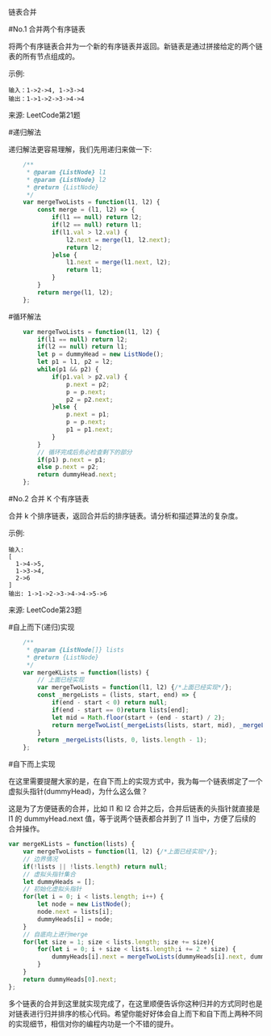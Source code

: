 链表合并

#No.1 合并两个有序链表

将两个有序链表合并为一个新的有序链表并返回。新链表是通过拼接给定的两个链表的所有节点组成的。

示例:

    输入：1->2->4, 1->3->4
    输出：1->1->2->3->4->4

来源: LeetCode第21题

#递归解法

递归解法更容易理解，我们先用递归来做一下:

~~~js
    /**
     * @param {ListNode} l1
     * @param {ListNode} l2
     * @return {ListNode}
     */
    var mergeTwoLists = function(l1, l2) {
        const merge = (l1, l2) => {
            if(l1 == null) return l2;
            if(l2 == null) return l1;
            if(l1.val > l2.val) {
                l2.next = merge(l1, l2.next);
                return l2;
            }else {
                l1.next = merge(l1.next, l2);
                return l1;
            }
        }
        return merge(l1, l2);
    };
~~~

#循环解法

~~~js
    var mergeTwoLists = function(l1, l2) {
        if(l1 == null) return l2;
        if(l2 == null) return l1;
        let p = dummyHead = new ListNode();
        let p1 = l1, p2 = l2;
        while(p1 && p2) {
            if(p1.val > p2.val) {
                p.next = p2;
                p = p.next;
                p2 = p2.next;
            }else {
                p.next = p1;
                p = p.next;
                p1 = p1.next;
            }
        }
        // 循环完成后务必检查剩下的部分
        if(p1) p.next = p1;
        else p.next = p2;
        return dummyHead.next;
    };
~~~

#No.2 合并 K 个有序链表

合并 k 个排序链表，返回合并后的排序链表。请分析和描述算法的复杂度。

示例:

    输入:
    [
      1->4->5,
      1->3->4,
      2->6
    ]
    输出: 1->1->2->3->4->4->5->6

来源: LeetCode第23题

#自上而下(递归)实现

~~~js
    /**
     * @param {ListNode[]} lists
     * @return {ListNode}
     */
    var mergeKLists = function(lists) {
        // 上面已经实现
        var mergeTwoLists = function(l1, l2) {/*上面已经实现*/};
        const _mergeLists = (lists, start, end) => {
            if(end - start < 0) return null;
            if(end - start == 0)return lists[end];
            let mid = Math.floor(start + (end - start) / 2);
            return mergeTwoList(_mergeLists(lists, start, mid), _mergeLists(lists, mid + 1, end));
        }
        return _mergeLists(lists, 0, lists.length - 1);
    };
~~~

#自下而上实现

在这里需要提醒大家的是，在自下而上的实现方式中，我为每一个链表绑定了一个虚拟头指针(dummyHead)，为什么这么做？

这是为了方便链表的合并，比如 l1 和 l2 合并之后，合并后链表的头指针就直接是 l1 的 dummyHead.next 值，等于说两个链表都合并到了 l1 当中，方便了后续的合并操作。

~~~js
var mergeKLists = function(lists) {
    var mergeTwoLists = function(l1, l2) {/*上面已经实现*/};
    // 边界情况
    if(!lists || !lists.length) return null;
    // 虚拟头指针集合
    let dummyHeads = [];
    // 初始化虚拟头指针
    for(let i = 0; i < lists.length; i++) {
        let node = new ListNode();
        node.next = lists[i];
        dummyHeads[i] = node;
    }
    // 自底向上进行merge
    for(let size = 1; size < lists.length; size += size){
        for(let i = 0; i + size < lists.length;i += 2 * size) {
            dummyHeads[i].next = mergeTwoLists(dummyHeads[i].next, dummyHeads[i + size].next);
        }
    }
    return dummyHeads[0].next;
};

~~~

多个链表的合并到这里就实现完成了，在这里顺便告诉你这种归并的方式同时也是对链表进行归并排序的核心代码。希望你能好好体会自上而下和自下而上两种不同的实现细节，相信对你的编程内功是一个不错的提升。

